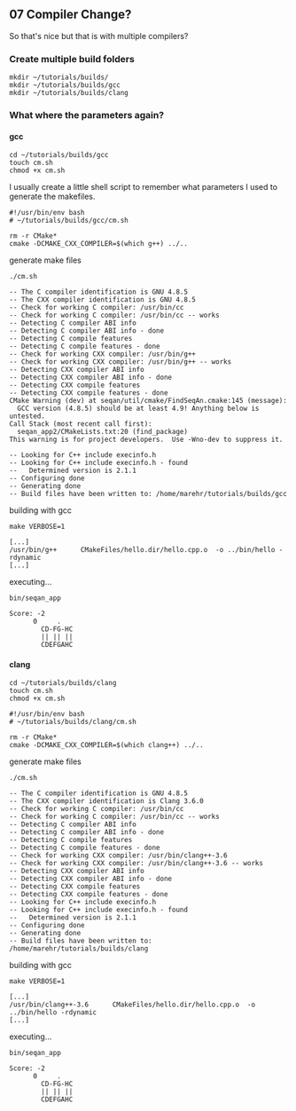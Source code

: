 ## 07 Compiler Change?

So that's nice but that is with multiple compilers?

### Create multiple build folders

```console
mkdir ~/tutorials/builds/
mkdir ~/tutorials/builds/gcc
mkdir ~/tutorials/builds/clang
```

### What where the parameters again?

#### gcc
```console
cd ~/tutorials/builds/gcc
touch cm.sh
chmod +x cm.sh
```

I usually create a little shell script to remember what parameters I used to
generate the makefiles.

```shell
#!/usr/bin/env bash
# ~/tutorials/builds/gcc/cm.sh

rm -r CMake*
cmake -DCMAKE_CXX_COMPILER=$(which g++) ../..
```

generate make files

```console
./cm.sh
```

```terminal
-- The C compiler identification is GNU 4.8.5
-- The CXX compiler identification is GNU 4.8.5
-- Check for working C compiler: /usr/bin/cc
-- Check for working C compiler: /usr/bin/cc -- works
-- Detecting C compiler ABI info
-- Detecting C compiler ABI info - done
-- Detecting C compile features
-- Detecting C compile features - done
-- Check for working CXX compiler: /usr/bin/g++
-- Check for working CXX compiler: /usr/bin/g++ -- works
-- Detecting CXX compiler ABI info
-- Detecting CXX compiler ABI info - done
-- Detecting CXX compile features
-- Detecting CXX compile features - done
CMake Warning (dev) at seqan/util/cmake/FindSeqAn.cmake:145 (message):
  GCC version (4.8.5) should be at least 4.9! Anything below is untested.
Call Stack (most recent call first):
  seqan_app2/CMakeLists.txt:20 (find_package)
This warning is for project developers.  Use -Wno-dev to suppress it.

-- Looking for C++ include execinfo.h
-- Looking for C++ include execinfo.h - found
--   Determined version is 2.1.1
-- Configuring done
-- Generating done
-- Build files have been written to: /home/marehr/tutorials/builds/gcc
```

building with gcc

```console
make VERBOSE=1
```

```terminal
[...]
/usr/bin/g++      CMakeFiles/hello.dir/hello.cpp.o  -o ../bin/hello -rdynamic
[...]
```

executing...

```console
bin/seqan_app
```

```terminal
Score: -2
      0     .
        CD-FG-HC
        || || ||
        CDEFGAHC
```

#### clang
```console
cd ~/tutorials/builds/clang
touch cm.sh
chmod +x cm.sh
```

```shell
#!/usr/bin/env bash
# ~/tutorials/builds/clang/cm.sh

rm -r CMake*
cmake -DCMAKE_CXX_COMPILER=$(which clang++) ../..
```

generate make files

```console
./cm.sh
```

```terminal
-- The C compiler identification is GNU 4.8.5
-- The CXX compiler identification is Clang 3.6.0
-- Check for working C compiler: /usr/bin/cc
-- Check for working C compiler: /usr/bin/cc -- works
-- Detecting C compiler ABI info
-- Detecting C compiler ABI info - done
-- Detecting C compile features
-- Detecting C compile features - done
-- Check for working CXX compiler: /usr/bin/clang++-3.6
-- Check for working CXX compiler: /usr/bin/clang++-3.6 -- works
-- Detecting CXX compiler ABI info
-- Detecting CXX compiler ABI info - done
-- Detecting CXX compile features
-- Detecting CXX compile features - done
-- Looking for C++ include execinfo.h
-- Looking for C++ include execinfo.h - found
--   Determined version is 2.1.1
-- Configuring done
-- Generating done
-- Build files have been written to: /home/marehr/tutorials/builds/clang
```

building with gcc

```console
make VERBOSE=1
```

```terminal
[...]
/usr/bin/clang++-3.6      CMakeFiles/hello.dir/hello.cpp.o  -o ../bin/hello -rdynamic
[...]
```

executing...

```console
bin/seqan_app
```

```terminal
Score: -2
      0     .
        CD-FG-HC
        || || ||
        CDEFGAHC
```
